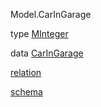 Model.CarInGarage

type [MInteger](Model-CarInGarage.html#t:MInteger)

data [CarInGarage](Model-CarInGarage.html#t:CarInGarage)

[relation](Model-CarInGarage.html#v:relation)

[schema](Model-CarInGarage.html#v:schema)
